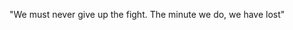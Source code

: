 "We must never give up the fight. The minute we do, we have lost"
<!---
Polaris6121/Polaris6121 is a ✨ special ✨ repository because its `README.md` (this file) appears on your GitHub profile.
You can click the Preview link to take a look at your changes.
--->
